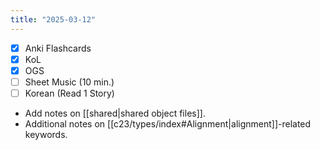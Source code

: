 ```yaml
---
title: "2025-03-12"
---
```


- [x] Anki Flashcards
- [x] KoL
- [x] OGS
- [ ] Sheet Music (10 min.)
- [ ] Korean (Read 1 Story)

* Add notes on [[shared|shared object files]].
* Additional notes on [[c23/types/index#Alignment|alignment]]-related keywords.